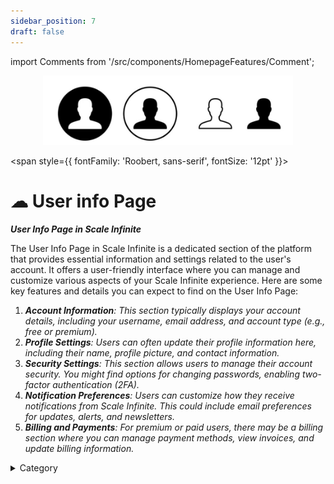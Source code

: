 ```yaml
---
sidebar_position: 7
draft: false
---
```

import Comments from '/src/components/HomepageFeatures/Comment'; 

<p align="center">
  <img src="/img/vvdu.jpg" alt="Alt Text" width="400"/>
</p>

<span style={{ fontFamily: 'Roobert, sans-serif', fontSize: '12pt' }}>

# ☁ User info Page

_**User Info Page in Scale Infinite**_

The User Info Page in Scale Infinite is a dedicated section of the platform that provides essential information and settings related to the user's account. It offers a user-friendly interface where you can manage and customize various aspects of your Scale Infinite experience. Here are some key features and details you can expect to find on the User Info Page:

1. _**Account Information**: This section typically displays your account details, including your username, email address, and account type (e.g., free or premium)._
2. _**Profile Settings**: Users can often update their profile information here, including their name, profile picture, and contact information._
3. _**Security Settings**: This section allows users to manage their account security. You might find options for changing passwords, enabling two-factor authentication (2FA)._
4. _**Notification Preferences**: Users can customize how they receive notifications from Scale Infinite. This could include email preferences for updates, alerts, and newsletters._
5. _**Billing and Payments**: For premium or paid users, there may be a billing section where you can manage payment methods, view invoices, and update billing information._

<details>

<summary>Category</summary>

Kubernetes, cloud computing, DevOps, cloud services, hosting platform, container orchestration, cloud infrastructure, cloud deployment, cloud management, cloud technology, cloud solutions, user info

</details>

</span>

<Comments />